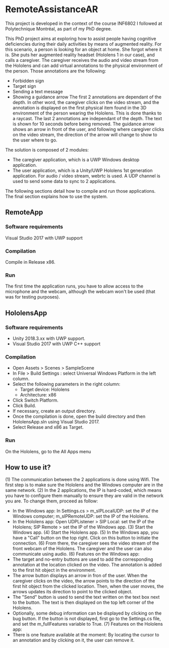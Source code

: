 # RemoteAssistanceAR

This project is developed in the context of the course INF6802 I followed at Polytechnique Montréal, as part of my PhD degree.

This PhD project aims at exploring how to assist people having cognitive deficiencies during their daily activities by means of augmented reality.
For this scenario, a person is looking for an object at home. She forgot where it is. She puts her augmented reality headset (Hololens 1 in our case), and calls a caregiver. The caregiver receives the audio and video stream from the Hololens and can add virtual annotations to the physical environment of the person. Those annotations are the following:
- Forbidden sign
- Target sign
- Sending a text message
- Showing a guidance arrow
The first 2 annotations are dependant of the depth. In other word, the caregiver clicks on the video stream, and the annotation is displayed on the first physical item found in the 3D environment of the person wearing the Hololens. This is done thanks to a raycast.
The last 2 annotations are independant of the depth. The text is shown for 10 seconds before being removed. The guidance arrow shows an arrow in front of the user, and following where caregiver clicks on the video stream, the direction of the arrow will change to show to the user where to go.

The solution is composed of 2 modules:
- The caregiver application, which is a UWP Windows desktop application.
- The user application, which is a Unity/UWP Hololens 1st generation application.
For audio / video stream, webrtc is used. A UDP channel is used to send some data to sync to 2 applications.

The following sections detail how to compile and run those applications. The final section explains how to use the system.

## RemoteApp
### Software requirements
Visual Studio 2017 with UWP support

### Compilation
Compile in Release x86.

### Run
The first time the application runs, you have to allow access to the microphone and the webcam, although the webcam won't be used (that was for testing purposes).

## HololensApp
### Software requirements
- Unity 2018.3.xx with UWP support.
- Visual Studio 2017 with UWP C++ support

### Compilation
- Open Assets > Scenes > SampleScene
- In File > Build Settings : select Universal Windows Platform in the left column.
- Select the following parameters in the right column:
	- Target device: Hololens
	- Architecture: x86
- Click Switch Platform.
- Click Build.
- If necessary, create an output directory.
- Once the compilation is done, open the build directory and then HololensApp.sln using Visual Studio 2017.
- Select Release and x86 as Target.

### Run
On the Hololens, go to the All Apps menu

## How to use it?

(1) The communication between the 2 applications is done using Wifi. The first step is to make sure the Hololens and the Windows computer are in the same network. 
(2) In the 2 applications, the IP is hard-coded, which means you have to configure them manually to ensure they are valid in the network you are. To change them, proceed as follow:
- In the Windows app: In Settings.cs > m_sIPLocalUDP: set the IP of the Windows computer; m_sIPRemoteUDP: set the IP of the Hololens.
- In the Hololens app: Open UDPListener > SIP Local: set the IP of the Hololens; SIP Remote > set the IP of the Windows app.
(3) Start the Windows app.
(4) Start the Hololens app.
(5) In the Windows app, you have a "Call" button on the top right. Click on this button to initiate the connection.
(6) From there, the caregiver sees the video stream of the front webcam of the Hololens. The caregiver and the user can also communicate using audio.
(6) Features on the Windows app:
- The target and no-entry buttons are used to add the corresponding annotation at the location clicked on the video. The annotation is added to the first hit object in the environment.
- The arrow button displays an arrow in fron of the user. When the caregiver clicks on the video, the arrow points to the direction of the first hit object from the clicked location. Then, when the user moves, the arrows updates its direction to point to the clicked object.
- The "Send" button is used to send the text written on the text box next to the button. The text is then displayed on the top left corner of the Hololens.
- Optionally, some debug information can be displayed by clicking on the bug button. If the button is not displayed, first go to the Settings.cs file, and set the m_fullFeatures variable to True.
(7) Features on the Hololens app:
- There is one feature available at the moment: By locating the cursor to an annotation and by clicking on it, the user can remove it.
